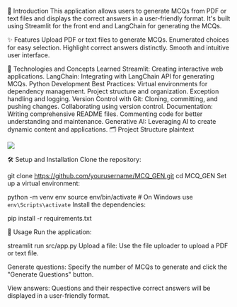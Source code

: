 🌟 Introduction
This application allows users to generate MCQs from PDF or text files and displays the correct answers in a user-friendly format. It's built using Streamlit for the front end and LangChain for generating the MCQs.

✨ Features
Upload PDF or text files to generate MCQs.
Enumerated choices for easy selection.
Highlight correct answers distinctly.
Smooth and intuitive user interface.

🧠 Technologies and Concepts Learned
Streamlit: Creating interactive web applications.
LangChain: Integrating with LangChain API for generating MCQs.
Python Development Best Practices:
Virtual environments for dependency management.
Project structure and organization.
Exception handling and logging.
Version Control with Git:
Cloning, committing, and pushing changes.
Collaborating using version control.
Documentation:
Writing comprehensive README files.
Commenting code for better understanding and maintenance.
Generative AI: Leveraging AI to create dynamic content and applications.
🗂 Project Structure
plaintext

![](r"C:\Users\Hp\Downloads\folder_structure.png")

🛠️ Setup and Installation
Clone the repository:


git clone https://github.com/yourusername/MCQ_GEN.git
cd MCQ_GEN
Set up a virtual environment:



python -m venv env
source env/bin/activate  # On Windows use `env\Scripts\activate`
Install the dependencies:


pip install -r requirements.txt

🚀 Usage
Run the application:


streamlit run src/app.py
Upload a file: Use the file uploader to upload a PDF or text file.

Generate questions: Specify the number of MCQs to generate and click the "Generate Questions" button.

View answers: Questions and their respective correct answers will be displayed in a user-friendly format.